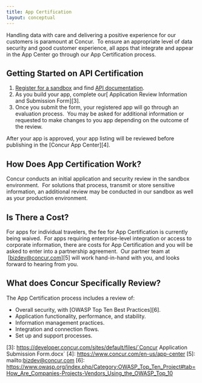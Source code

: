 ```yaml
---
title: App Certification 
layout: conceptual
---
```


Handling data with care and delivering a positive experience for our customers is paramount at Concur.  To ensure an appropriate level of data security and good customer experience, all apps that integrate and appear in the App Center go through our App Certification process.

## Getting Started on API Certification

1. [Register for a sandbox][1] and find [API documentation][2].
2. As you build your app, complete our[ Application Review Information and Submission Form][3].
3. Once you submit the form, your registered app will go through an evaluation process.  You may be asked for additional information or requested to make changes to you app depending on the outcome of the review.

After your app is approved, your app listing will be reviewed before publishing in the [Concur App Center][4]. 

## How Does App Certification Work?

Concur conducts an initial application and security review in the sandbox environment.  For solutions that process, transmit or store sensitive information, an additional review may be conducted in our sandbox as well as your production environment. 

## Is There a Cost?

For apps for individual travelers, the fee for App Certification is currently being waived.  For apps requiring enterprise-level integration or access to corporate information, there are costs for App Certification and you will be asked to enter into a partnership agreement.  Our partner team at  [bizdev@concur.com][5] will work hand-in-hand with you, and looks forward to hearing from you.

## What does Concur Specifically Review?

The App Certification process includes a review of:

* Overall security, with [OWASP Top Ten Best Practices][6].
* Application functionality, performance, and stability.
* Information management practices.
* Integration and connection flows.
* Set up and support processes.

[1]: https://developer.concur.com/register
[2]: https://developer.concur.com/docs-and-resources/documentation
[3]: https://developer.concur.com/sites/default/files/`Concur Application Submission Form.docx`
[4]: https://www.concur.com/en-us/app-center
[5]: mailto:bizdev@concur.com
[6]: https://www.owasp.org/index.php/Category:OWASP_Top_Ten_Project#tab=How_Are_Companies-Projects-Vendors_Using_the_OWASP_Top_10

